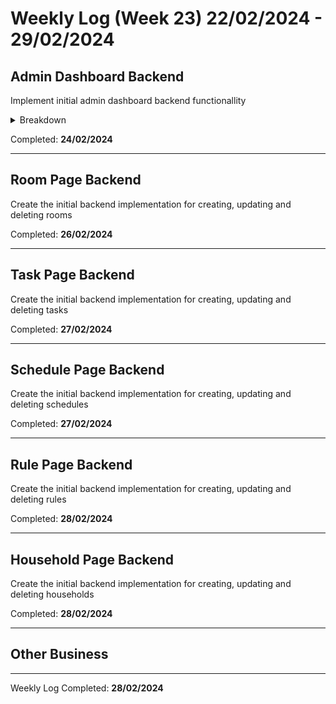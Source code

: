 # Weekly Log (Week 23) 22/02/2024 - 29/02/2024

## Admin Dashboard Backend
Implement initial admin dashboard backend functionallity
<details>
	<summary>Breakdown</summary>
	<ul>
		<li>Create invite code functionality</li>
		<li>Modify database to use userId as the primary key for User</li>
		<li>Create backend API call to get the members of a household.</li>
	</ul>
</details>

Completed: **24/02/2024**  

---

## Room Page Backend
Create the initial backend implementation for creating, updating and deleting rooms

Completed: **26/02/2024**

---

## Task Page Backend
Create the initial backend implementation for creating, updating and deleting tasks

Completed: **27/02/2024**

---

## Schedule Page Backend
Create the initial backend implementation for creating, updating and deleting schedules

Completed: **27/02/2024**

---

## Rule Page Backend
Create the initial backend implementation for creating, updating and deleting rules

Completed: **28/02/2024**

---
## Household Page Backend
Create the initial backend implementation for creating, updating and deleting households

Completed: **28/02/2024**

---

## Other Business

---

Weekly Log Completed: **28/02/2024**  